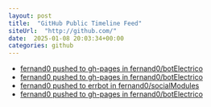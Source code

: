 ```yaml
---
layout: post
title:  "GitHub Public Timeline Feed"
siteUrl:  "http://github.com/"
date:  2025-01-08 20:03:34+00:00
categories: github
---
```

*  [fernand0 pushed to gh-pages in fernand0/botElectrico](https://github.com/fernand0/botElectrico/compare/b6d07e2a74...3ade3afea6)
*  [fernand0 pushed to gh-pages in fernand0/botElectrico](https://github.com/fernand0/botElectrico/compare/22415e1618...0f8ac26cbf)
*  [fernand0 pushed to errbot in fernand0/socialModules](https://github.com/fernand0/socialModules/compare/0169e2e5b5...34fb810bbc)
*  [fernand0 pushed to gh-pages in fernand0/botElectrico](https://github.com/fernand0/botElectrico/compare/f0d77ad9d0...4080ffa51e)
